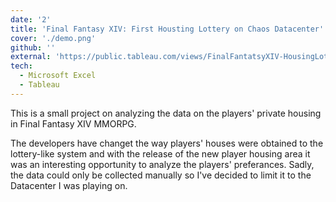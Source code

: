 ```yaml
---
date: '2'
title: 'Final Fantasy XIV: First Housting Lottery on Chaos Datacenter'
cover: './demo.png'
github: ''
external: 'https://public.tableau.com/views/FinalFantatsyXIV-HousingLottery1ChaosDatacenter/Dashboard?:language=en-US&publish=yes&:display_count=n&:origin=viz_share_link'
tech:
  - Microsoft Excel
  - Tableau
---
```


This is a small project on analyzing the data on the players' private housing in Final Fantasy XIV MMORPG. 

The developers have changet the way players' houses were obtained to the lottery-like system and with the
release of the new player housing area it was an interesting opportunity to analyze the players' preferances.
Sadly, the data could only be collected manually so I've decided to limit it to the Datacenter I was playing on.
